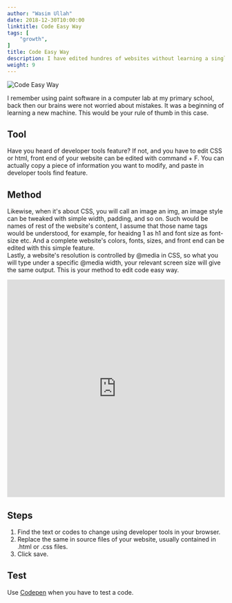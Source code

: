 ```yaml
---
author: "Wasim Ullah"
date: 2018-12-30T10:00:00
linktitle: Code Easy Way
tags: [
    "growth",
]
title: Code Easy Way
description: I have edited hundres of websites without learning a single bit of code.
weight: 9
---
```


![Code Easy Way](/images/code.jpg)

I remember using paint software in a computer lab at my primary school, back then our brains were not worried about mistakes. It was a beginning of learning a new machine. This would be your rule of thumb in this case.

## Tool
Have you heard of developer tools feature? If not, and you have to edit CSS or html, front end of your website can be edited with command + F. You can actually copy a piece of information you want to modify, and paste in developer tools find feature.

## Method
Likewise, when it's about CSS, you will call an image an img, an image style can be tweaked with simple width, padding, and so on. Such would be names of rest of the website's content, I assume that those name tags would be understood, for example, for heaidng 1 as h1 and font size as font-size etc. And a complete website's colors, fonts, sizes, and front end can be edited with this simple feature.<br>
Lastly, a website's resolution is controlled by @media in CSS, so what you will type under a specific @media width, your relevant screen size will give the same output. This is your method to edit code easy way.

<div style="width:100%;height:0;padding-bottom:100%;position:relative;"><iframe src="https://giphy.com/embed/C33LmZBvMzaxi" width="100%" height="100%" style="position:absolute" frameBorder="0" class="giphy-embed" allowFullScreen></iframe></div>

## Steps
1. Find the text or codes to change using developer tools in your browser.
2. Replace the same in source files of your website, usually contained in .html or .css files.
3. Click save.

## Test
Use <a href="https://codepen.io/">Codepen</a> when you have to test a code.
